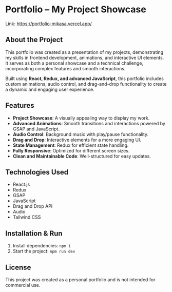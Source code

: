 # Portfolio – My Project Showcase  
Link: https://portfolio-mikasa.vercel.app/
## About the Project  

This portfolio was created as a presentation of my projects, demonstrating my skills in frontend development, animations, and interactive UI elements. It serves as both a personal showcase and a technical challenge, incorporating complex features and smooth interactions.  

Built using **React, Redux, and advanced JavaScript**, this portfolio includes custom animations, audio control, and drag-and-drop functionality to create a dynamic and engaging user experience.  

## Features  

- **Project Showcase**: A visually appealing way to display my work.  
- **Advanced Animations**: Smooth transitions and interactions powered by GSAP and JavaScript.  
- **Audio Control**: Background music with play/pause functionality.  
- **Drag and Drop**: Interactive elements for a more engaging UI.  
- **State Management**: Redux for efficient state handling.  
- **Fully Responsive**: Optimized for different screen sizes.  
- **Clean and Maintainable Code**: Well-structured for easy updates.

## Technologies Used  

- React.js  
- Redux  
- GSAP  
- JavaScript  
- Drag and Drop API  
- Audio 
- Tailwind CSS  

## Installation & Run

1. Install dependencies: `npm i`
2. Start the project: `npm run dev`
## License  

This project was created as a personal portfolio and is not intended for commercial use.  
